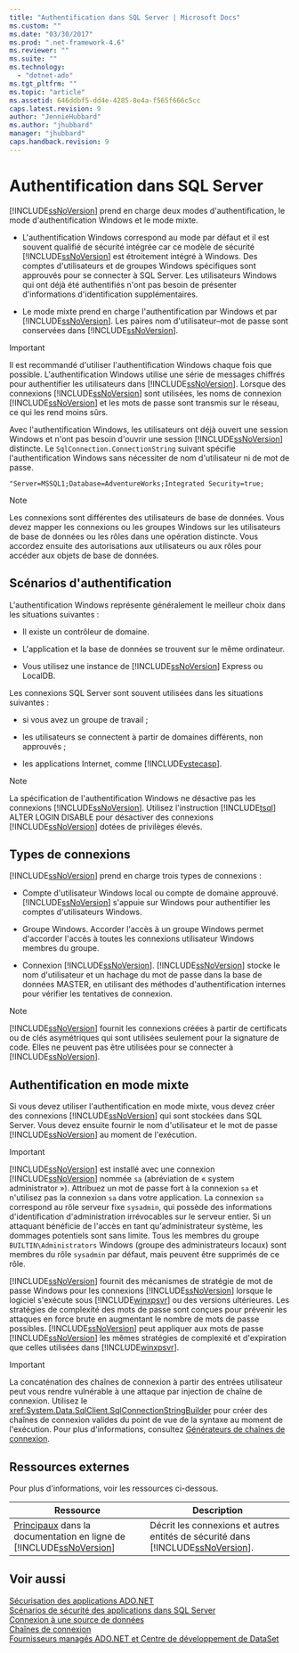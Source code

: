 ```yaml
---
title: "Authentification dans SQL Server | Microsoft Docs"
ms.custom: ""
ms.date: "03/30/2017"
ms.prod: ".net-framework-4.6"
ms.reviewer: ""
ms.suite: ""
ms.technology: 
  - "dotnet-ado"
ms.tgt_pltfrm: ""
ms.topic: "article"
ms.assetid: 646ddbf5-dd4e-4285-8e4a-f565f666c5cc
caps.latest.revision: 9
author: "JennieHubbard"
ms.author: "jhubbard"
manager: "jhubbard"
caps.handback.revision: 9
---
```

# Authentification dans SQL Server
[!INCLUDE[ssNoVersion](../../../../../includes/ssnoversion-md.md)] prend en charge deux modes d'authentification, le mode d'authentification Windows et le mode mixte.  
  
-   L'authentification Windows correspond au mode par défaut et il est souvent qualifié de sécurité intégrée car ce modèle de sécurité [!INCLUDE[ssNoVersion](../../../../../includes/ssnoversion-md.md)] est étroitement intégré à Windows.  Des comptes d'utilisateurs et de groupes Windows spécifiques sont approuvés pour se connecter à SQL Server.  Les utilisateurs Windows qui ont déjà été authentifiés n'ont pas besoin de présenter d'informations d'identification supplémentaires.  
  
-   Le mode mixte prend en charge l'authentification par Windows et par [!INCLUDE[ssNoVersion](../../../../../includes/ssnoversion-md.md)].  Les paires nom d'utilisateur–mot de passe sont conservées dans [!INCLUDE[ssNoVersion](../../../../../includes/ssnoversion-md.md)].  
  
> [!IMPORTANT]
>  Il est recommandé d'utiliser l'authentification Windows chaque fois que possible.  L'authentification Windows utilise une série de messages chiffrés pour authentifier les utilisateurs dans [!INCLUDE[ssNoVersion](../../../../../includes/ssnoversion-md.md)].  Lorsque des connexions [!INCLUDE[ssNoVersion](../../../../../includes/ssnoversion-md.md)] sont utilisées, les noms de connexion [!INCLUDE[ssNoVersion](../../../../../includes/ssnoversion-md.md)] et les mots de passe sont transmis sur le réseau, ce qui les rend moins sûrs.  
  
 Avec l'authentification Windows, les utilisateurs ont déjà ouvert une session Windows et n'ont pas besoin d'ouvrir une session [!INCLUDE[ssNoVersion](../../../../../includes/ssnoversion-md.md)] distincte.  Le `SqlConnection.ConnectionString` suivant spécifie l'authentification Windows sans nécessiter de nom d'utilisateur ni de mot de passe.  
  
```  
"Server=MSSQL1;Database=AdventureWorks;Integrated Security=true;  
```  
  
> [!NOTE]
>  Les connexions sont différentes des utilisateurs de base de données.  Vous devez mapper les connexions ou les groupes Windows sur les utilisateurs de base de données ou les rôles dans une opération distincte.  Vous accordez ensuite des autorisations aux utilisateurs ou aux rôles pour accéder aux objets de base de données.  
  
## Scénarios d'authentification  
 L'authentification Windows représente généralement le meilleur choix dans les situations suivantes :  
  
-   Il existe un contrôleur de domaine.  
  
-   L'application et la base de données se trouvent sur le même ordinateur.  
  
-   Vous utilisez une instance de [!INCLUDE[ssNoVersion](../../../../../includes/ssnoversion-md.md)] Express ou LocalDB.  
  
 Les connexions SQL Server sont souvent utilisées dans les situations suivantes :  
  
-   si vous avez un groupe de travail ;  
  
-   les utilisateurs se connectent à partir de domaines différents, non approuvés ;  
  
-   les applications Internet, comme [!INCLUDE[vstecasp](../../../../../includes/vstecasp-md.md)].  
  
> [!NOTE]
>  La spécification de l'authentification Windows ne désactive pas les connexions [!INCLUDE[ssNoVersion](../../../../../includes/ssnoversion-md.md)].  Utilisez l'instruction [!INCLUDE[tsql](../../../../../includes/tsql-md.md)] ALTER LOGIN DISABLE pour désactiver des connexions [!INCLUDE[ssNoVersion](../../../../../includes/ssnoversion-md.md)] dotées de privilèges élevés.  
  
## Types de connexions  
 [!INCLUDE[ssNoVersion](../../../../../includes/ssnoversion-md.md)] prend en charge trois types de connexions :  
  
-   Compte d'utilisateur Windows local ou compte de domaine approuvé.  [!INCLUDE[ssNoVersion](../../../../../includes/ssnoversion-md.md)] s'appuie sur Windows pour authentifier les comptes d'utilisateurs Windows.  
  
-   Groupe Windows.  Accorder l'accès à un groupe Windows permet d'accorder l'accès à toutes les connexions utilisateur Windows membres du groupe.  
  
-   Connexion [!INCLUDE[ssNoVersion](../../../../../includes/ssnoversion-md.md)].  [!INCLUDE[ssNoVersion](../../../../../includes/ssnoversion-md.md)] stocke le nom d'utilisateur et un hachage du mot de passe dans la base de données MASTER, en utilisant des méthodes d'authentification internes pour vérifier les tentatives de connexion.  
  
> [!NOTE]
>  [!INCLUDE[ssNoVersion](../../../../../includes/ssnoversion-md.md)] fournit les connexions créées à partir de certificats ou de clés asymétriques qui sont utilisées seulement pour la signature de code.  Elles ne peuvent pas être utilisées pour se connecter à [!INCLUDE[ssNoVersion](../../../../../includes/ssnoversion-md.md)].  
  
## Authentification en mode mixte  
 Si vous devez utiliser l'authentification en mode mixte, vous devez créer des connexions [!INCLUDE[ssNoVersion](../../../../../includes/ssnoversion-md.md)] qui sont stockées dans SQL Server.  Vous devez ensuite fournir le nom d'utilisateur et le mot de passe [!INCLUDE[ssNoVersion](../../../../../includes/ssnoversion-md.md)] au moment de l'exécution.  
  
> [!IMPORTANT]
>  [!INCLUDE[ssNoVersion](../../../../../includes/ssnoversion-md.md)] est installé avec une connexion [!INCLUDE[ssNoVersion](../../../../../includes/ssnoversion-md.md)] nommée `sa` \(abréviation de « system administrator »\).  Attribuez un mot de passe fort à la connexion `sa` et n'utilisez pas la connexion `sa` dans votre application.  La connexion `sa` correspond au rôle serveur fixe `sysadmin`, qui possède des informations d'identification d'administration irrévocables sur le serveur entier.  Si un attaquant bénéficie de l'accès en tant qu'administrateur système, les dommages potentiels sont sans limite.  Tous les membres du groupe `BUILTIN\Administrators` Windows \(groupe des administrateurs locaux\) sont membres du rôle `sysadmin` par défaut, mais peuvent être supprimés de ce rôle.  
  
 [!INCLUDE[ssNoVersion](../../../../../includes/ssnoversion-md.md)] fournit des mécanismes de stratégie de mot de passe Windows pour les connexions [!INCLUDE[ssNoVersion](../../../../../includes/ssnoversion-md.md)] lorsque le logiciel s'exécute sous [!INCLUDE[winxpsvr](../../../../../includes/winxpsvr-md.md)] ou des versions ultérieures.  Les stratégies de complexité des mots de passe sont conçues pour prévenir les attaques en force brute en augmentant le nombre de mots de passe possibles.  [!INCLUDE[ssNoVersion](../../../../../includes/ssnoversion-md.md)] peut appliquer aux mots de passe [!INCLUDE[ssNoVersion](../../../../../includes/ssnoversion-md.md)] les mêmes stratégies de complexité et d'expiration que celles utilisées dans [!INCLUDE[winxpsvr](../../../../../includes/winxpsvr-md.md)].  
  
> [!IMPORTANT]
>  La concaténation des chaînes de connexion à partir des entrées utilisateur peut vous rendre vulnérable à une attaque par injection de chaîne de connexion.  Utilisez le <xref:System.Data.SqlClient.SqlConnectionStringBuilder> pour créer des chaînes de connexion valides du point de vue de la syntaxe au moment de l'exécution.  Pour plus d'informations, consultez [Générateurs de chaînes de connexion](../../../../../docs/framework/data/adonet/connection-string-builders.md).  
  
## Ressources externes  
 Pour plus d'informations, voir les ressources ci\-dessous.  
  
|Ressource|Description|  
|---------------|-----------------|  
|[Principaux](http://msdn.microsoft.com/library/bb543165.aspx) dans la documentation en ligne de [!INCLUDE[ssNoVersion](../../../../../includes/ssnoversion-md.md)]|Décrit les connexions et autres entités de sécurité dans [!INCLUDE[ssNoVersion](../../../../../includes/ssnoversion-md.md)].|  
  
## Voir aussi  
 [Sécurisation des applications ADO.NET](../../../../../docs/framework/data/adonet/securing-ado-net-applications.md)   
 [Scénarios de sécurité des applications dans SQL Server](../../../../../docs/framework/data/adonet/sql/application-security-scenarios-in-sql-server.md)   
 [Connexion à une source de données](../../../../../docs/framework/data/adonet/connecting-to-a-data-source.md)   
 [Chaînes de connexion](../../../../../docs/framework/data/adonet/connection-strings.md)   
 [Fournisseurs managés ADO.NET et Centre de développement de DataSet](http://go.microsoft.com/fwlink/?LinkId=217917)